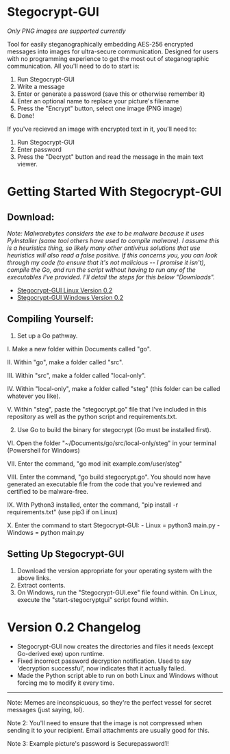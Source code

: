# Stegocrypt-GUI
*Only PNG images are supported currently*

Tool for easily steganographically embedding AES-256 encrypted messages into images for ultra-secure communication. Designed for users with no programming experience to get the most out of steganographic communication. All you'll need to do to start is:

1. Run Stegocrypt-GUI
2. Write a message
3. Enter or generate a password (save this or otherwise remember it)
4. Enter an optional name to replace your picture's filename
5. Press the "Encrypt" button, select one image (PNG image)
6. Done!

If you've recieved an image with encrypted text in it, you'll need to:

1. Run Stegocrypt-GUI
2. Enter password
3. Press the "Decrypt" button and read the message in the main text viewer.

# Getting Started With Stegocrypt-GUI

## Download:

*Note: Malwarebytes considers the exe to be malware because it uses PyInstaller (same tool others have used to compile malware). I assume this is a heuristics thing, so likely many other antivirus solutions that use heuristics will also read a false positive. If this concerns you, you can look through my code (to ensure that it's not malicious -- I promise it isn't), compile the Go, and run the script without having to run any of the executables I've provided. I'll detail the steps for this below "Downloads".*

- [Stegocrypt-GUI Linux Version 0.2](https://github.com/Adri6336/stegocrypt-gui_dl/raw/gh-pages/Stegocrypt-GUI_v0.2%20--%20Lin.tar.gz)
- [Stegocrypt-GUI Windows Version 0.2](https://github.com/Adri6336/stegocrypt-gui_dl/raw/gh-pages/Stegocrypt-GUI_v0.2%20--%20Win.zip)

## Compiling Yourself:

1. Set up a Go pathway.

  I. Make a new folder within Documents called "go".
  
  II. Within "go", make a folder called "src".
  
  III. Within "src", make a folder called "local-only".
  
  IV. Within "local-only", make a folder called "steg" (this folder can be called whatever you like).
  
  V. Within "steg", paste the "stegocrypt.go" file that I've included in this repository as well as the python script and requirements.txt.
  
2. Use Go to build the binary for stegocrypt (Go must be installed first).

  VI. Open the folder "~/Documents/go/src/local-only/steg" in your terminal (Powershell for Windows)
  
  VII. Enter the command, "go mod init example.com/user/steg"
  
  VIII. Enter the command, "go build stegocrypt.go". You should now have generated an executable file from the code that you've reviewed and certified to be malware-free.
  
  IX. With Python3 installed, enter the command, "pip install -r requirements.txt" (use pip3 if on Linux)
  
  X. Enter the command to start Stegocrypt-GUI:
      - Linux = python3 main.py
      - Windows = python main.py

## Setting Up Stegocrypt-GUI

1. Download the version appropriate for your operating system with the above links.
2. Extract contents.
3. On Windows, run the "Stegocrypt-GUI.exe" file found within. On Linux, execute the "start-stegocryptgui" script found within.

# Version 0.2 Changelog

- Stegocrypt-GUI now creates the directories and files it needs (except Go-derived exe) upon runtime.
- Fixed incorrect password decryption notification. Used to say 'decryption successful', now indicates that it actually failed.
- Made the Python script able to run on both Linux and Windows without forcing me to modify it every time.


-------------------------

Note: Memes are inconspicuous, so they're the perfect vessel for secret messages (just saying, lol).

Note 2: You'll need to ensure that the image is not compressed when sending it to your recipient. Email attachments are usually good for this.

Note 3: Example picture's password is Securepassword1!
